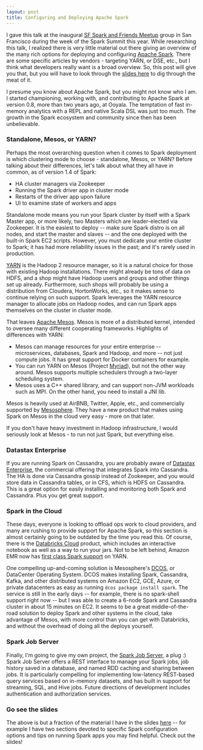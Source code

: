 ```yaml
---
layout: post
title: Configuring and Deploying Apache Spark
---
```


I gave this talk at the inaugural [SF Spark and Friends Meetup](http://www.meetup.com/SF-Spark-and-Friends/) group in San Francisco during the week of the Spark Summit this year.  While researching this talk, I realized there is very little material out there giving an overview of the many rich options for deploying and configuring [Apache Spark](http://spark-project.org).  There are some specific articles by vendors - targeting YARN, or DSE, etc., but I think what developers really want is a broad overview.  So, this post will give you that, but you will have to look through the [slides here](http://www.slideshare.net/EvanChan2/productionizing-spark-and-the-spark-job-server) to dig through the meat of it.

I presume you know about Apache Spark, but you might not know who I am.  I started championing, working with, and contributing to Apache Spark at version 0.8, more than two years ago, at Ooyala.  The temptation of fast in-memory analytics with a REPL and native Scala DSL was just too much.  The growth in the Spark ecosystem and community since then has been unbelievable.

### Standalone, Mesos, or YARN?

Perhaps the most overarching question when it comes to Spark deployment is which clustering mode to choose - standalone, Mesos, or YARN?  Before talking about their differences, let's talk about what they all have in common, as of version 1.4 of Spark:

* HA cluster managers via Zookeeper
* Running the Spark driver app in cluster mode
* Restarts of the driver app upon failure
* UI to examine state of workers and apps

Standalone mode means you run your Spark cluster by itself with a Spark Master app, or more likely, two Masters which are leader-elected via Zookeeper.  It is the easiest to deploy -- make sure Spark distro is on all nodes, and start the master and slaves -- and the one deployed with the built-in Spark EC2 scripts. However, you must dedicate your entire cluster to Spark; it has had more reliability issues in the past; and it's rarely used in production.

[YARN](https://hadoop.apache.org/docs/current/hadoop-yarn/hadoop-yarn-site/YARN.html) is the Hadoop 2 resource manager, so it is a natural choice for those with existing Hadoop installations.  There might already be tons of data on HDFS, and a shop might have Hadoop users and groups and other things set up already.  Furthermore, such shops will probably be using a distribution from Cloudera, HortonWorks, etc., so it makes sense to continue relying on such support.  Spark leverages the YARN resource manager to allocate jobs on Hadoop nodes, and can run Spark apps themselves on the cluster in cluster mode.

That leaves [Apache Mesos](https://mesos.apache.org/).  Mesos is more of a distributed kernel, intended to oversee many different cooperating frameworks. Highlights of differences with YARN:

* Mesos can manage resources for your entire enterprise -- microservices, databases, Spark and Hadoop, and more -- not just compute jobs.  It has great support for Docker containers for example.
* You can run YARN on Mesos (Project [Myriad](https://github.com/mesos/myriad)), but not the other way around.  Mesos supports multiple schedulers through a two-layer scheduling system.
* Mesos uses a C++ shared library, and can support non-JVM workloads such as MPI.  On the other hand, you need to install a JNI lib.

Mesos is heavily used at AirBNB, Twitter, Apple, etc., and commercially supported by [Mesosphere](https://mesosphere.com/).  They have a new product that makes using Spark on Mesos in the cloud very easy - more on that later.

If you don't have heavy investment in Hadoop infrastructure, I would seriously look at Mesos - to run not just Spark, but everything else.

### Datastax Enterprise

If you are running Spark on Cassandra, you are probably aware of [Datastax Enterprise](http://docs.datastax.com/en/datastax_enterprise/4.7/datastax_enterprise/newFeatures.html), the commercial offering that integrates Spark into Cassandra.  The HA is done via Cassandra gossip instead of Zookeeper, and you would store data in Cassandra tables, or in CFS, which is HDFS on Cassandra. This is a great option for easily installing and monitoring both Spark and Cassandra.  Plus you get great support.

### Spark in the Cloud

These days, everyone is looking to offload ops work to cloud providers, and many are rushing to provide support for Apache Spark, so this section is almost certainly going to be outdated by the time you read this.  Of course, there is the [Databricks Cloud](http://databricks.com/) product, which includes an interactive notebook as well as a way to run your jars.  Not to be left behind, Amazon EMR now has [first class Spark support](http://aws.amazon.com/elasticmapreduce/details/spark/) on YARN.

One compelling up-and-coming solution is Mesosphere's [DCOS](https://mesosphere.com/), or DataCenter Operating System.  DCOS makes installing Spark, Cassandra, Kafka, and other distributed systems on Amazon EC2, GCE, Azure, or private datacenters as easy as running `dcos package install spark`.  The service is still in the early days -- for example, there is no spark-shell support right now -- but I was able to create a 6-node Spark and Cassandra cluster in about 15 minutes on EC2.  It seems to be a great middle-of-the-road solution to deploy Spark and other systems in the cloud, take advantage of Mesos, with more control than you can get with Databricks, and without the overhead of doing all the deploys yourself.

### Spark Job Server

Finally, I'm going to give my own project, the [Spark Job Server](http://github.com/spark-jobserver/spark-jobserver), a plug  :)   Spark Job Server offers a REST interface to manage your Spark jobs, job history saved in a database, and named RDD caching and sharing between jobs.  It is particularly compelling for implementing low-latency REST-based query services based on in-memory datasets, and has built in support for streaming, SQL, and Hive jobs.  Future directions of development includes authentication and authorization services.

### Go see the slides

The above is but a fraction of the material I have in the slides [here](http://www.slideshare.net/EvanChan2/productionizing-spark-and-the-spark-job-server) -- for example I have two sections devoted to specific Spark configuration options and tips on running Spark apps you may find helpful.  Check out the slides!